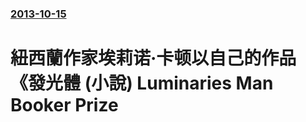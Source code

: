 ### [2013-10-15](/news/2013/10/15/index.md)

##### 
#  紐西蘭作家埃莉诺·卡顿以自己的作品《發光體 (小說) Luminaries Man Booker Prize



